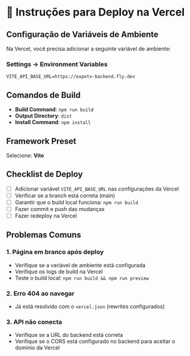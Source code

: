 # 🚀 Instruções para Deploy na Vercel

## Configuração de Variáveis de Ambiente

Na Vercel, você precisa adicionar a seguinte variável de ambiente:

### Settings → Environment Variables

```
VITE_API_BASE_URL=https://expotv-backend.fly.dev
```

## Comandos de Build

- **Build Command**: `npm run build`
- **Output Directory**: `dist`
- **Install Command**: `npm install`

## Framework Preset

Selecione: **Vite**

## Checklist de Deploy

- [ ] Adicionar variável `VITE_API_BASE_URL` nas configurações da Vercel
- [ ] Verificar se a branch está correta (main)
- [ ] Garantir que o build local funciona: `npm run build`
- [ ] Fazer commit e push das mudanças
- [ ] Fazer redeploy na Vercel

## Problemas Comuns

### 1. Página em branco após deploy
- Verifique se a variável de ambiente está configurada
- Verifique os logs de build na Vercel
- Teste o build local: `npm run build && npm run preview`

### 2. Erro 404 ao navegar
- Já está resolvido com o `vercel.json` (rewrites configurados)

### 3. API não conecta
- Verifique se a URL do backend está correta
- Verifique se o CORS está configurado no backend para aceitar o domínio da Vercel
